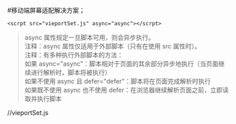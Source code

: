 #移动端屏幕适配解决方案；

 ` <scrpt src="vieportSet.js" async="async"></scrpt> ` 

>async 属性规定一旦脚本可用，则会异步执行。  
>注释：async 属性仅适用于外部脚本（只有在使用 src 属性时）。  
>注释：有多种执行外部脚本的方法：   
>如果 async="async"：脚本相对于页面的其余部分异步地执行（当页面继续进行解析时，脚本将被执行）   
>如果不使用 async 且 defer="defer"：脚本将在页面完成解析时执行   
>如果既不使用 async 也不使用 defer：在浏览器继续解析页面之前，立即读取并执行脚本   

//vieportSet.js
